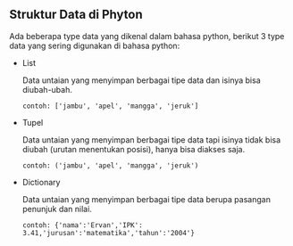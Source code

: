 ## Struktur Data di Phyton
Ada beberapa type data yang dikenal dalam bahasa python, berikut 3 type data yang sering digunakan di bahasa python:

* List
  
  Data untaian yang menyimpan berbagai tipe data dan isinya bisa diubah-ubah.
  ```
  contoh: ['jambu', 'apel', 'mangga', 'jeruk']
  ```
* Tupel
  
  Data untaian yang menyimpan berbagai tipe data tapi isinya tidak bisa diubah (urutan menentukan posisi), hanya bisa diakses saja.
  ```
  contoh: ('jambu', 'apel', 'mangga', 'jeruk')
  ```
* Dictionary
  
  Data untaian yang menyimpan berbagai tipe data berupa pasangan penunjuk dan nilai.
  ```
  contoh: {'nama':'Ervan','IPK': 3.41,'jurusan':'matematika','tahun':'2004'}
  ```
